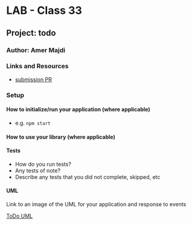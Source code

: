 # LAB - Class 33

## Project: todo

### Author: Amer Majdi

### Links and Resources

- [submission PR](https://github.com/Amer-401-advanced-javascript/todo/pull/3)
<!-- - [ci/cd](http://xyz.com) (GitHub Actions)
- [back-end server url](http://xyz.com) (when applicable)
- [front-end application](http://xyz.com) (when applicable) -->

### Setup

<!-- #### `.env` requirements (where applicable)

i.e.

- `PORT` - Port Number
- `MONGODB_URI` - URL to the running mongo instance/db -->

#### How to initialize/run your application (where applicable)

- e.g. `npm start`

#### How to use your library (where applicable)

#### Tests

- How do you run tests?
- Any tests of note?
- Describe any tests that you did not complete, skipped, etc

#### UML

Link to an image of the UML for your application and response to events

[ToDo UML](https://drive.google.com/file/d/1TSl8D8lxB2JlXqhCKrm3GOLKJZfEVVpL/view?usp=sharing)
